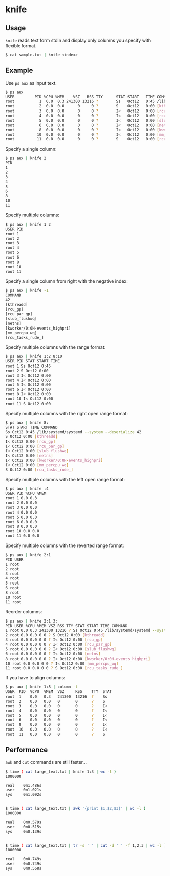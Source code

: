 # knife

## Usage

`knife` reads text form stdin and display only columns you specify with flexible format.

``` bash
$ cat sample.txt | knife <index>
```


## Example

Use `ps aux` as input text.

```bash
$ ps aux
USER         PID %CPU %MEM    VSZ   RSS TTY      STAT START   TIME COMMAND
root           1  0.0  0.3 241300 13216 ?        Ss   Oct12   0:45 /lib/systemd/systemd --system --deserialize 42
root           2  0.0  0.0      0     0 ?        S    Oct12   0:00 [kthreadd]
root           3  0.0  0.0      0     0 ?        I<   Oct12   0:00 [rcu_gp]
root           4  0.0  0.0      0     0 ?        I<   Oct12   0:00 [rcu_par_gp]
root           5  0.0  0.0      0     0 ?        I<   Oct12   0:00 [slub_flushwq]
root           6  0.0  0.0      0     0 ?        I<   Oct12   0:00 [netns]
root           8  0.0  0.0      0     0 ?        I<   Oct12   0:00 [kworker/0:0H-events_highpri]
root          10  0.0  0.0      0     0 ?        I<   Oct12   0:00 [mm_percpu_wq]
root          11  0.0  0.0      0     0 ?        S    Oct12   0:00 [rcu_tasks_rude_]
```

Specify a single column:

```bash
$ ps aux | knife 2
PID
1
2
3
4
5
6
8
10
11
```

Specify multiple columns:

```bash
$ ps aux | knife 1 2
USER PID
root 1
root 2
root 3
root 4
root 5
root 6
root 8
root 10
root 11
```

Specify a single column from right with the negative index:

```bash
$ ps aux | knife -1
COMMAND
42
[kthreadd]
[rcu_gp]
[rcu_par_gp]
[slub_flushwq]
[netns]
[kworker/0:0H-events_highpri]
[mm_percpu_wq]
[rcu_tasks_rude_]
```

Specify multiple columns with the range format:

```bash
$ ps aux | knife 1:2 8:10
USER PID STAT START TIME
root 1 Ss Oct12 0:45
root 2 S Oct12 0:00
root 3 I< Oct12 0:00
root 4 I< Oct12 0:00
root 5 I< Oct12 0:00
root 6 I< Oct12 0:00
root 8 I< Oct12 0:00
root 10 I< Oct12 0:00
root 11 S Oct12 0:00
```

Specify multiple columns with the right open range format:

```bash
$ ps aux | knife 8:
STAT START TIME COMMAND
Ss Oct12 0:45 /lib/systemd/systemd --system --deserialize 42
S Oct12 0:00 [kthreadd]
I< Oct12 0:00 [rcu_gp]
I< Oct12 0:00 [rcu_par_gp]
I< Oct12 0:00 [slub_flushwq]
I< Oct12 0:00 [netns]
I< Oct12 0:00 [kworker/0:0H-events_highpri]
I< Oct12 0:00 [mm_percpu_wq]
S Oct12 0:00 [rcu_tasks_rude_]
```

Specify multiple columns with the left open range format:

```bash
$ ps aux | knife :4
USER PID %CPU %MEM
root 1 0.0 0.3
root 2 0.0 0.0
root 3 0.0 0.0
root 4 0.0 0.0
root 5 0.0 0.0
root 6 0.0 0.0
root 8 0.0 0.0
root 10 0.0 0.0
root 11 0.0 0.0
```

Specify multiple columns with the reverted range format:

```bash
$ ps aux | knife 2:1
PID USER
1 root
2 root
3 root
4 root
5 root
6 root
8 root
10 root
11 root
```

Reorder columns:

```bash
$ ps aux | knife 2:1 3:
PID USER %CPU %MEM VSZ RSS TTY STAT START TIME COMMAND
1 root 0.0 0.3 241300 13216 ? Ss Oct12 0:45 /lib/systemd/systemd --system --deserialize 42
2 root 0.0 0.0 0 0 ? S Oct12 0:00 [kthreadd]
3 root 0.0 0.0 0 0 ? I< Oct12 0:00 [rcu_gp]
4 root 0.0 0.0 0 0 ? I< Oct12 0:00 [rcu_par_gp]
5 root 0.0 0.0 0 0 ? I< Oct12 0:00 [slub_flushwq]
6 root 0.0 0.0 0 0 ? I< Oct12 0:00 [netns]
8 root 0.0 0.0 0 0 ? I< Oct12 0:00 [kworker/0:0H-events_highpri]
10 root 0.0 0.0 0 0 ? I< Oct12 0:00 [mm_percpu_wq]
11 root 0.0 0.0 0 0 ? S Oct12 0:00 [rcu_tasks_rude_]
```

If you have to align columns:

```bash
$ ps aux | knife 1:8 | column -t
USER  PID  %CPU  %MEM  VSZ     RSS    TTY  STAT
root  1    0.0   0.3   241300  13216  ?    Ss
root  2    0.0   0.0   0       0      ?    S
root  3    0.0   0.0   0       0      ?    I<
root  4    0.0   0.0   0       0      ?    I<
root  5    0.0   0.0   0       0      ?    I<
root  6    0.0   0.0   0       0      ?    I<
root  8    0.0   0.0   0       0      ?    I<
root  10   0.0   0.0   0       0      ?    I<
root  11   0.0   0.0   0       0      ?    S
```

## Performance

`awk` and `cut` commands are still faster...

```bash
$ time ( cat large_text.txt | knife 1:3 | wc -l )
1000000

real    0m1.486s
user    0m1.021s
sys     0m1.092s


$ time ( cat large_text.txt | awk '{print $1,$2,$3}' | wc -l )
1000000

real	0m0.579s
user	0m0.515s
sys	    0m0.139s


$ time ( cat large_text.txt | tr -s ' ' | cut -d ' ' -f 1,2,3 | wc -l )
1000000

real    0m0.749s
user    0m0.749s
sys     0m0.568s
```
